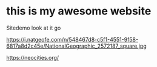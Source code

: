 # this is my awesome website
Sitedemo
look at it go

https://i.natgeofe.com/n/548467d8-c5f1-4551-9f58-6817a8d2c45e/NationalGeographic_2572187_square.jpg

https://neocities.org/
